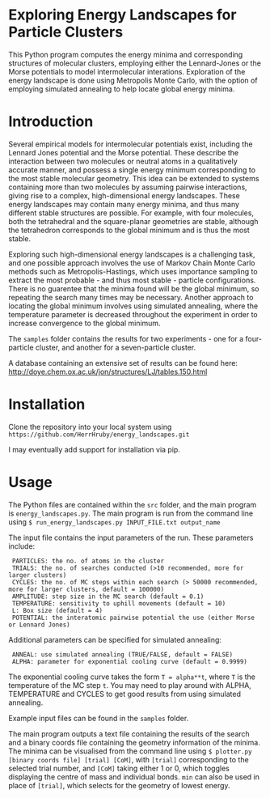 # Exploring Energy Landscapes for Particle Clusters

This Python program computes the energy minima and corresponding structures of molecular clusters, employing either the Lennard-Jones or the Morse potentials to model intermolecular interations. Exploration of the energy landscape is done using Metropolis Monte Carlo, with the option of employing simulated annealing to help locate global energy minima.


# Introduction

Several empirical models for intermolecular potentials exist, including the Lennard Jones potential and the Morse potential. These describe the interaction between two molecules or neutral atoms in a qualitatively accurate manner, and possess a single energy minimum corresponding to the most stable molecular geometry. This idea can be extended to systems containing more than two molecules by assuming pairwise interactions, giving rise to a complex, high-dimensional energy landscapes. These energy landscapes may contain many energy minima, and thus many different stable structures are possible. For example, with four molecules, both the tetrahedral and the square-planar geometries are stable, although the tetrahedron corresponds to the global minimum and is thus the most stable.

Exploring such high-dimensional energy landscapes is a challenging task, and one possible approach involves the use of Markov Chain Monte Carlo methods such as Metropolis-Hastings, which uses importance sampling to extract the most probable - and thus most stable - particle configurations. There is no guarentee that the minima found will be the global minimum, so repeating the search many times may be necessary. Another approach to locating the global minimum involves using simulated annealing, where the temperature parameter is decreased throughout the experiment in order to increase convergence to the global minimum. 

The ```samples``` folder contains the results for two experiments - one for a four-particle cluster, and another for a seven-particle cluster. 

A database containing an extensive set of results can be found here: http://doye.chem.ox.ac.uk/jon/structures/LJ/tables.150.html 


# Installation

Clone the repository into your local system using ```https://github.com/HerrHruby/energy_landscapes.git```

I may eventually add support for installation via pip.


# Usage

The Python files are contained within the ```src``` folder, and the main program is ```energy_landscapes.py```. The main program is run from the command line using ```$ run_energy_landscapes.py INPUT_FILE.txt output_name```

The input file contains the input parameters of the run. These parameters include: 

     PARTICLES: the no. of atoms in the cluster
     TRIALS: the no. of searches conducted (>10 recommended, more for larger clusters)
     CYCLES: the no. of MC steps within each search (> 50000 recommended, more for larger clusters, default = 100000)
     AMPLITUDE: step size in the MC search (default = 0.1)
     TEMPERATURE: sensitivity to uphill movements (default = 10)
     L: Box size (default = 4)
     POTENTIAL: the interatomic pairwise potential the use (either Morse or Lennard Jones)

Additional parameters can be specified for simulated annealing:

     ANNEAL: use simulated annealing (TRUE/FALSE, default = FALSE)
     ALPHA: parameter for exponential cooling curve (default = 0.9999)
     
The exponential cooling curve takes the form ```T = alpha**t```, where ```T``` is the temperature of the MC step ```t```. You may need to play around with ALPHA, TEMPERATURE and CYCLES to get good results from using simulated annealing.

Example input files can be found in the ```samples``` folder.

The main program outputs a text file containing the results of the search and a binary coords file containing the geometry information of the minima. The minima can be visualised from the command line using ```$ plotter.py [binary coords file] [trial] [CoM]```, with ```[trial]``` corresponding to the selected trial number, and ```[CoM]``` taking either 1 or 0, which toggles displaying the centre of mass and individual bonds. ```min``` can also be used in place of ```[trial]```, which selects for the geometry of lowest energy.

